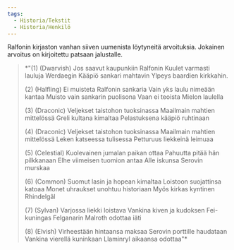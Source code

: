 ```yaml
---
tags:
  - Historia/Tekstit
  - Historia/Henkilö
---
```

Ralfonin kirjaston vanhan siiven uumenista löytyneitä arvoituksia. Jokainen arvoitus on kirjoitettu patsaan jalustalle.

>*"(1) (Dwarvish) Jos saavut kaupunkiin Ralfonin Kuulet varmasti lauluja Werdaegin Kääpiö sankari mahtavin Ylpeys baardien kirkkahin. 
>
>(2) (Halfling) Ei muisteta Ralfonin sankaria Vain yks laulu nimeään kantaa Muisto vain sankarin puolisona Vaan ei teoista Mielon laulella 
>
>(3) (Draconic) Veljekset taistohon tuoksinassa Maailmain mahtien mittelössä Greli kultana kimaltaa Pelastuksena kääpiö ruhtinaan 
>
>(4) (Draconic) Veljekset taistohon tuoksinassa Maailmain mahtien mittelössä Leken katseessa tulisessa Petturuus liekkeinä leimuaa 
>
>(5) (Celestial) Kuolevainen jumalan paikan ottaa Pahuutta pitää hän pilkkanaan Elhe viimeisen tuomion antaa Alle iskunsa Serovin murskaa 
>
>(6) (Common) Suomut lasin ja hopean kimaltaa Loistoon suojattinsa katoaa Monet uhraukset unohtuu historiaan Myös kirkas kyntinen Rhindelgâl 
>
>(7) (Sylvan) Varjossa liekki loistava Vankina kiven ja kudoksen Fei-kuningas Felganarin Malroth odottaa iäti 
>
>(8) (Elvish) Virheestään hintaansa maksaa Serovin porttille haudataan Vankina vierellä kuninkaan Llaminryl aikaansa odottaa"*

